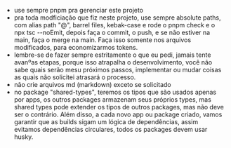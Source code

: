 - use sempre pnpm pra gerenciar este projeto
- pra toda modficiação que fiz neste projeto, use sempre absolute paths, com alias path "@", barrel files, kebak-case e rode o pnpm check e o npx tsc --noEmit, depois faça o commit, o push, e se não estiver na main, faça o merge na main. Faça isso somente nos arquivos modificados, para economizarmos tokens.
- lembre-se de fazer sempre estritamente o que eu pedi, jamais tente avanºas etapas, porque isso atrapalha o desenvolvimento, você não sabe quais serão mesu próximos passos, implementar ou mudar coisas as quais não solicitei atrasará o processo.
- não crie arquivos md (markdown) exceto se solicitado
- no package "shared-types", teremos os tipos que são usados apenas por apps, os outros packages armazenam seus próprios types, mas shared types pode extender os tipos de outros packages, mas não deve ser o contrário. Além disso, a cada novo app ou package criado, vamos garantir que as builds sigam um lógica de dependências, assim evitamos dependências circulares, todos os packages devem usar husky.
